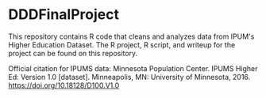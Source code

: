 # DDDFinalProject
This repository contains R code that cleans and analyzes data from IPUM's Higher Education Dataset.
The R project, R script, and writeup for the project can be found on this repository.

Official citation for IPUMS data: Minnesota Population Center. IPUMS Higher Ed: Version 1.0 [dataset]. Minneapolis, MN: University of Minnesota, 2016.
https://doi.org/10.18128/D100.V1.0
